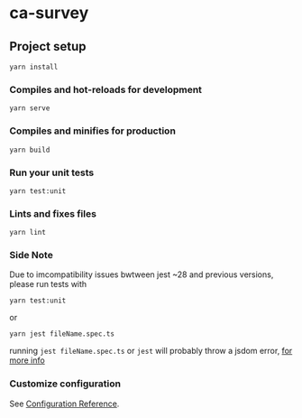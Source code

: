 # ca-survey

## Project setup
```
yarn install
```

### Compiles and hot-reloads for development
```
yarn serve
```

### Compiles and minifies for production
```
yarn build
```

### Run your unit tests
```
yarn test:unit
```

### Lints and fixes files
```
yarn lint
```

### Side Note
Due to imcompatibility issues bwtween jest ~28 and previous versions, please run tests with 
```
yarn test:unit  
```
or 
```
yarn jest fileName.spec.ts
```

running  `jest fileName.spec.ts` or `jest` will probably throw a jsdom error, [for more info](https://stackoverflow.com/questions/72099265/cannot-read-property-html-of-undefined-after-jest-update)
### Customize configuration
See [Configuration Reference](https://cli.vuejs.org/config/).
